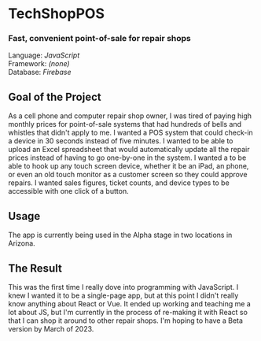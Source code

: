 # TechShopPOS
###  Fast, convenient point-of-sale for repair shops
Language: *JavaScript*<br />
Framework: *(none)*<br />
Database: *Firebase*<br />

## Goal of the Project
As a cell phone and computer repair shop owner, I was tired of paying high monthly prices for point-of-sale systems that had hundreds of bells and whistles that didn't apply to me. I wanted a POS system that could check-in a device in 30 seconds instead of five minutes. I wanted to be able to upload an Excel spreadsheet that would automatically update all the repair prices instead of having to go one-by-one in the system. I wanted a to be able to hook up any touch screen device, whether it be an iPad, an phone, or even an old touch monitor as a customer screen so they could approve repairs. I wanted sales figures, ticket counts, and device types to be accessible with one click of a button.

## Usage
The app is currently being used in the Alpha stage in two locations in Arizona.

## The Result
This was the first time I really dove into programming with JavaScript. I knew I wanted it to be a single-page app, but at this point I didn't really know anything about React or Vue. It ended up working and teaching me a lot about JS, but I'm currently in the process of re-making it with React so that I can shop it around to other repair shops. I'm hoping to have a Beta version by March of 2023.
